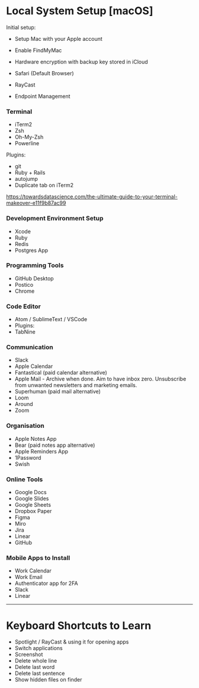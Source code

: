 

# Local System Setup [macOS]

Initial setup: 
* Setup Mac with your Apple account
* Enable FindMyMac
* Hardware encryption with backup key stored in iCloud


* Safari (Default Browser)
* RayCast
* Endpoint Management

### Terminal
* iTerm2
* Zsh
* Oh-My-Zsh
* Powerline

Plugins:
* git
* Ruby + Rails
* autojump
* Duplicate tab on iTerm2

https://towardsdatascience.com/the-ultimate-guide-to-your-terminal-makeover-e11f9b87ac99


### Development Environment Setup
* Xcode
* Ruby
* Redis
* Postgres App


### Programming Tools
* GitHub Desktop
* Postico
* Chrome


### Code Editor
* Atom / SublimeText /  VSCode
* Plugins: 
* TabNine

### Communication
* Slack
* Apple Calendar
* Fantastical (paid calendar alternative)
* Apple Mail - Archive when done. Aim to have inbox zero. Unsubscribe from unwanted newsletters and marketing emails.
* Superhuman (paid mail alternative)
* Loom
* Around
* Zoom


### Organisation
* Apple Notes App
* Bear (paid notes app alternative)
* Apple Reminders App
* 1Password
* Swish

### Online Tools
* Google Docs
* Google Slides
* Google Sheets
* Dropbox Paper
* Figma
* Miro
* Jira
* Linear
* GitHub


### Mobile Apps to Install
* Work Calendar 
* Work Email
* Authenticator app for 2FA
* Slack
* Linear


---

# Keyboard Shortcuts to Learn
* Spotlight / RayCast & using it for opening apps 
* Switch applications
* Screenshot
* Delete whole line
* Delete last word
* Delete last sentence
* Show hidden files on finder
